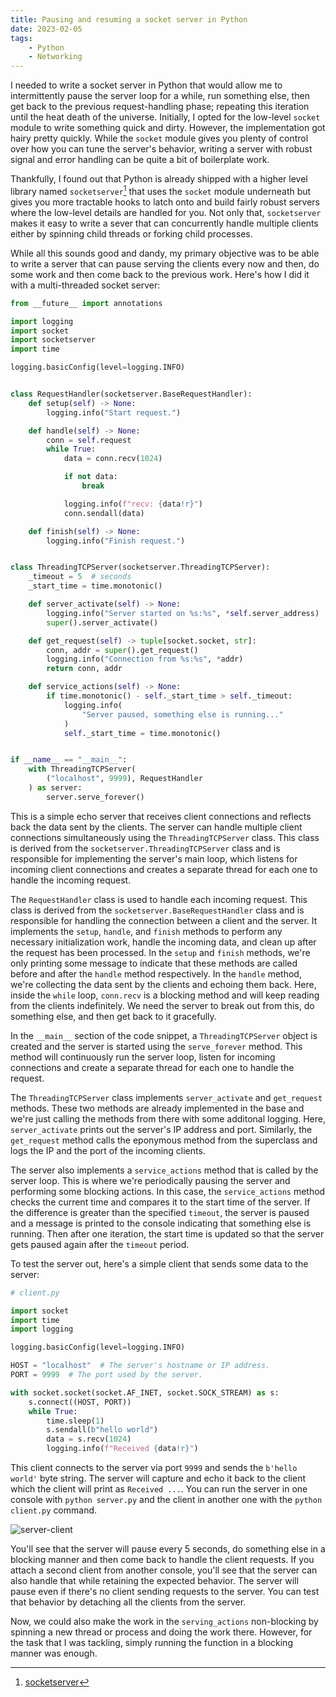 ```yaml
---
title: Pausing and resuming a socket server in Python
date: 2023-02-05
tags:
    - Python
    - Networking
---
```


I needed to write a socket server in Python that would allow me to intermittently pause the
server loop for a while, run something else, then get back to the previous request-handling
phase; repeating this iteration until the heat death of the universe. Initially, I opted for
the low-level `socket` module to write something quick and dirty. However, the
implementation got hairy pretty quickly. While the `socket` module gives you plenty of
control over how you can tune the server's behavior, writing a server with robust signal and
error handling can be quite a bit of boilerplate work.

Thankfully, I found out that Python is already shipped with a higher level library named
`socketserver`[^1] that uses the `socket` module underneath but gives you more tractable
hooks to latch onto and build fairly robust servers where the low-level details are handled
for you. Not only that, `socketserver` makes it easy to write a sever that can concurrently
handle multiple clients either by spinning child threads or forking child processes.

While all this sounds good and dandy, my primary objective was to be able to write a server
that can pause serving the clients every now and then, do some work and then come back to
the previous work. Here's how I did it with a multi-threaded socket server:

```python
from __future__ import annotations

import logging
import socket
import socketserver
import time

logging.basicConfig(level=logging.INFO)


class RequestHandler(socketserver.BaseRequestHandler):
    def setup(self) -> None:
        logging.info("Start request.")

    def handle(self) -> None:
        conn = self.request
        while True:
            data = conn.recv(1024)

            if not data:
                break

            logging.info(f"recv: {data!r}")
            conn.sendall(data)

    def finish(self) -> None:
        logging.info("Finish request.")


class ThreadingTCPServer(socketserver.ThreadingTCPServer):
    _timeout = 5  # seconds
    _start_time = time.monotonic()

    def server_activate(self) -> None:
        logging.info("Server started on %s:%s", *self.server_address)
        super().server_activate()

    def get_request(self) -> tuple[socket.socket, str]:
        conn, addr = super().get_request()
        logging.info("Connection from %s:%s", *addr)
        return conn, addr

    def service_actions(self) -> None:
        if time.monotonic() - self._start_time > self._timeout:
            logging.info(
                "Server paused, something else is running..."
            )
            self._start_time = time.monotonic()


if __name__ == "__main__":
    with ThreadingTCPServer(
        ("localhost", 9999), RequestHandler
    ) as server:
        server.serve_forever()
```

This is a simple echo server that receives client connections and reflects back the data
sent by the clients. The server can handle multiple client connections simultaneously using
the `ThreadingTCPServer` class. This class is derived from the
`socketserver.ThreadingTCPServer` class and is responsible for implementing the server's
main loop, which listens for incoming client connections and creates a separate thread for
each one to handle the incoming request.

The `RequestHandler` class is used to handle each incoming request. This class is derived
from the `socketserver.BaseRequestHandler` class and is responsible for handling the
connection between a client and the server. It implements the `setup`, `handle`, and
`finish` methods to perform any necessary initialization work, handle the incoming data, and
clean up after the request has been processed. In the `setup` and `finish` methods, we're
only printing some message to indicate that these methods are called before and after the
`handle` method respectively. In the `handle` method, we're collecting the data sent by the
clients and echoing them back. Here, inside the `while` loop, `conn.recv` is a blocking
method and will keep reading from the clients indefinitely. We need the server to break out
from this, do something else, and then get back to it gracefully.

In the `__main__` section of the code snippet, a `ThreadingTCPServer` object is created and
the server is started using the `serve_forever` method. This method will continuously run
the server loop, listen for incoming connections and create a separate thread for each one
to handle the request.

The `ThreadingTCPServer` class implements `server_activate` and `get_request` methods. These
two methods are already implemented in the base and we're just calling the methods from
there with some additonal logging. Here, `server_activate` prints out the server's IP
address and port. Similarly, the `get_request` method calls the eponymous method from the
superclass and logs the IP and the port of the incoming clients.

The server also implements a `service_actions` method that is called by the server loop.
This is where we're periodically pausing the server and performing some blocking actions. In
this case, the `service_actions` method checks the current time and compares it to the start
time of the server. If the difference is greater than the specified `timeout`, the server is
paused and a message is printed to the console indicating that something else is running.
Then after one iteration, the start time is updated so that the server gets paused again
after the `timeout` period.

To test the server out, here's a simple client that sends some data to the server:

```python
# client.py

import socket
import time
import logging

logging.basicConfig(level=logging.INFO)

HOST = "localhost"  # The server's hostname or IP address.
PORT = 9999  # The port used by the server.

with socket.socket(socket.AF_INET, socket.SOCK_STREAM) as s:
    s.connect((HOST, PORT))
    while True:
        time.sleep(1)
        s.sendall(b"hello world")
        data = s.recv(1024)
        logging.info(f"Received {data!r}")
```

This client connects to the server via port `9999` and sends the `b'hello world'` byte
string. The server will capture and echo it back to the client which the client will print
as `Received ...`. You can run the server in one console with `python server.py` and the
client in another one with the `python client.py` command.

![server-client][image_1]

You'll see that the server will pause every 5 seconds, do something else in a blocking
manner and then come back to handle the client requests. If you attach a second client from
another console, you'll see that the server can also handle that while retaining the
expected behavior. The server will pause even if there's no client sending requests to the
server. You can test that behavior by detaching all the clients from the server.

Now, we could also make the work in the `serving_actions` non-blocking by spinning a new
thread or process and doing the work there. However, for the task that I was tackling,
simply running the function in a blocking manner was enough.

[^1]: [socketserver](https://docs.python.org/3/library/socketserver.html)

[image_1]:
    https://user-images.githubusercontent.com/30027932/221395153-5044d50e-e12d-45f4-b816-5416f69d0308.png

